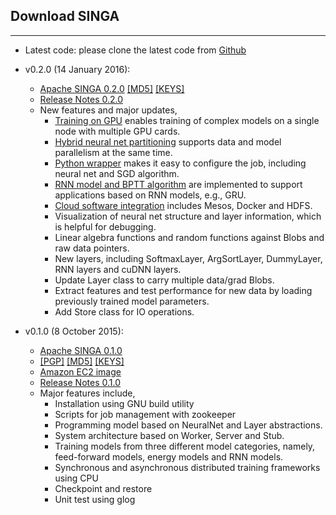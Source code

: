 ## Download SINGA
---

* Latest code: please clone the latest code from [Github](https://github.com/apache/incubator-singa)

* v0.2.0 (14 January 2016):
    * [Apache SINGA 0.2.0](http://www.apache.org/dyn/closer.cgi/incubator/singa/0.2.0/apache-singa-incubating-0.2.0.tar.gz)
      [\[MD5\]](https://dist.apache.org/repos/dist/release/incubator/singa/0.2.0/apache-singa-incubating-0.2.0.tar.gz.md5)
      [\[KEYS\]](https://dist.apache.org/repos/dist/release/incubator/singa/0.2.0/KEYS)
    * [Release Notes 0.2.0](releases/RELEASE_NOTES_0.2.0.html)
    * New features and major updates,
        * [Training on GPU](docs/gpu.html) enables training of complex models on a single node with multiple GPU cards.
        * [Hybrid neural net partitioning](docs/hybrid.html) supports data and model parallelism at the same time.
        * [Python wrapper](docs/python.html) makes it easy to configure the job, including neural net and SGD algorithm.
        * [RNN model and BPTT algorithm](docs/general-rnn.html) are implemented to support applications based on RNN models, e.g., GRU.
        * [Cloud software integration](docs/distributed-training.html) includes Mesos, Docker and HDFS.
        * Visualization of neural net structure and layer information, which is helpful for debugging.
        * Linear algebra functions and random functions against Blobs and raw data pointers.
        * New layers, including SoftmaxLayer, ArgSortLayer, DummyLayer, RNN layers and cuDNN layers.
        * Update Layer class to carry multiple data/grad Blobs.
        * Extract features and test performance for new data by loading previously trained model parameters.
        * Add Store class for IO operations.


* v0.1.0 (8 October 2015):
    * [Apache SINGA 0.1.0](http://www.apache.org/dyn/closer.cgi/incubator/singa/apache-singa-incubating-0.1.0.tar.gz)
    * [\[PGP\]](https://dist.apache.org/repos/dist/release/incubator/singa/apache-singa-incubating-0.1.0.tar.gz.asc)
      [\[MD5\]](https://dist.apache.org/repos/dist/release/incubator/singa/apache-singa-incubating-0.1.0.tar.gz.md5)
      [\[KEYS\]](https://dist.apache.org/repos/dist/release/incubator/singa/KEYS)
    * [Amazon EC2 image](https://console.aws.amazon.com/ec2/v2/home?region=ap-southeast-1#LaunchInstanceWizard:ami=ami-b41001e6)
    * [Release Notes 0.1.0](releases/RELEASE_NOTES_0.1.0.html)
    * Major features include,
      * Installation using GNU build utility
      * Scripts for job management with zookeeper
      * Programming model based on NeuralNet and Layer abstractions.
      * System architecture based on Worker, Server and Stub.
      * Training models from three different model categories, namely, feed-forward models, energy models and RNN models.
      * Synchronous and asynchronous distributed training frameworks using CPU
      * Checkpoint and restore
      * Unit test using glog

<a name="old_releases"></a>
